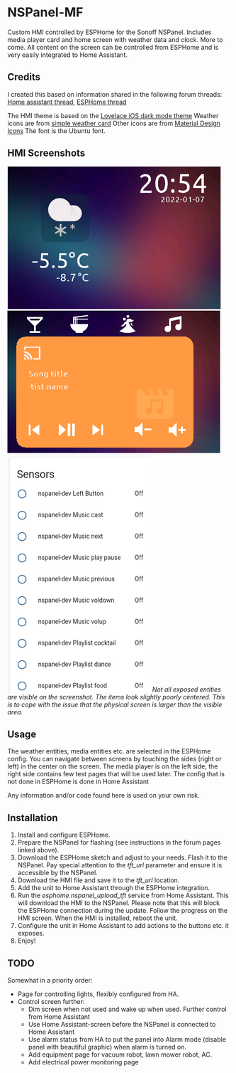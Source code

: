 # NSPanel-MF
Custom HMI controlled by ESPHome for the Sonoff NSPanel. Includes media player card and home screen with weather data and clock. More to come.
All content on the screen can be controlled from ESPHome and is very easily integrated to Home Assistant.

## Credits
I created this based on information shared in the following forum threads:
[Home assistant thread](https://community.home-assistant.io/t/sonoff-nspanel-smart-scene-wall-switch-by-itead-coming-soon-on-kickstarter/332962/), 
[ESPHome thread](https://github.com/esphome/feature-requests/issues/1469)

The HMI theme is based on the [Lovelace iOS dark mode theme](https://github.com/basnijholt/lovelace-ios-dark-mode-theme)
Weather icons are from [simple weather card](https://github.com/kalkih/simple-weather-card)
Other icons are from [Material Design Icons](https://materialdesignicons.com/)
The font is the Ubuntu font.

## HMI Screenshots
![Home screen](screenshot-home.png)
![Music screen](screenshot-music.png)
![HA Sensors](screenshot-ha-sensors.png)
_Not all exposed entities are visible on the screenshot._ 
_The items look slightly poorly centered. This is to cope with the issue that the physical screen is larger than the visible area._

## Usage
The weather entities, media entities etc. are selected in the ESPHome config. You can navigate between screens by touching the sides (right or left) in the center on the screen. The media player is on the left side, the right side contains few test pages that will be used later.
The config that is not done in ESPHome is done in Home Assistant

Any information and/or code found here is used on your own risk.

## Installation
1. Install and configure ESPHome.
2. Prepare the NSPanel for flashing (see instructions in the forum pages linked above).
3. Download the ESPHome sketch and adjust to your needs. Flash it to the NSPanel. Pay special attention to the _tft_url_ parameter and ensure it is accessible by the NSPanel.
4. Download the HMI file and save it to the _tft_url_ location.
5. Add the unit to Home Assistant through the ESPHome integration.
6. Run the _esphome.nspanel_upload_tft_ service from Home Assistant. This will download the HMI to the NSPanel. Please note that this will block the ESPHome connection during the update. Follow the progress on the HMI screen. When the HMI is installed, reboot the unit.
7. Configure the unit in Home Assistant to add actions to the buttons etc. it exposes.
8. Enjoy!

## TODO
Somewhat in a priority order:
- Page for controlling lights, flexibly configured from HA.
- Control screen further:
  - Dim screen when not used and wake up when used. Further control from Home Assistant
  - Use Home Assistant-screen before the NSPanel is connected to Home Assistant
  - Use alarm status from HA to put the panel into Alarm mode (disable panel with beautiful graphic) when alarm is turned on.
  - Add equipment page for vacuum robot, lawn mower robot, AC.
  - Add electrical power monitoring page
